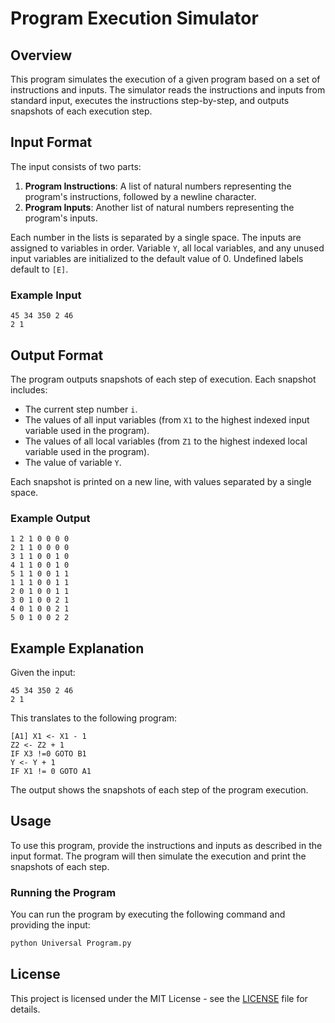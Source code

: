 
# Program Execution Simulator

## Overview

This program simulates the execution of a given program based on a set of instructions and inputs. The simulator reads the instructions and inputs from standard input, executes the instructions step-by-step, and outputs snapshots of each execution step.

## Input Format

The input consists of two parts:

1. **Program Instructions**: A list of natural numbers representing the program's instructions, followed by a newline character.
2. **Program Inputs**: Another list of natural numbers representing the program's inputs.

Each number in the lists is separated by a single space. The inputs are assigned to variables in order. Variable `Y`, all local variables, and any unused input variables are initialized to the default value of 0. Undefined labels default to `[E]`.

### Example Input

```
45 34 350 2 46
2 1
```

## Output Format

The program outputs snapshots of each step of execution. Each snapshot includes:
- The current step number `i`.
- The values of all input variables (from `X1` to the highest indexed input variable used in the program).
- The values of all local variables (from `Z1` to the highest indexed local variable used in the program).
- The value of variable `Y`.

Each snapshot is printed on a new line, with values separated by a single space.

### Example Output

```
1 2 1 0 0 0 0
2 1 1 0 0 0 0
3 1 1 0 0 1 0
4 1 1 0 0 1 0
5 1 1 0 0 1 1
1 1 1 0 0 1 1
2 0 1 0 0 1 1
3 0 1 0 0 2 1
4 0 1 0 0 2 1
5 0 1 0 0 2 2
```

## Example Explanation

Given the input:
```
45 34 350 2 46
2 1
```

This translates to the following program:

```
[A1] X1 <- X1 - 1
Z2 <- Z2 + 1
IF X3 !=0 GOTO B1
Y <- Y + 1
IF X1 != 0 GOTO A1
```

The output shows the snapshots of each step of the program execution.

## Usage

To use this program, provide the instructions and inputs as described in the input format. The program will then simulate the execution and print the snapshots of each step.

### Running the Program

You can run the program by executing the following command and providing the input:

```bash
python Universal Program.py
```

## License

This project is licensed under the MIT License - see the [LICENSE](LICENSE) file for details.
